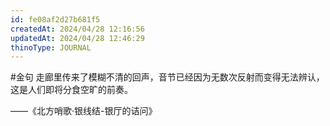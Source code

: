 ```yaml
---
id: fe08af2d27b681f5
createdAt: 2024/04/28 12:16:56
updatedAt: 2024/04/28 12:46:29
thinoType: JOURNAL
---
```

#金句 走廊里传来了模糊不清的回声，音节已经因为无数次反射而变得无法辨认，这是人们即将分食空旷的前奏。

——《北方哨歌·银线结-银厅的诘问》